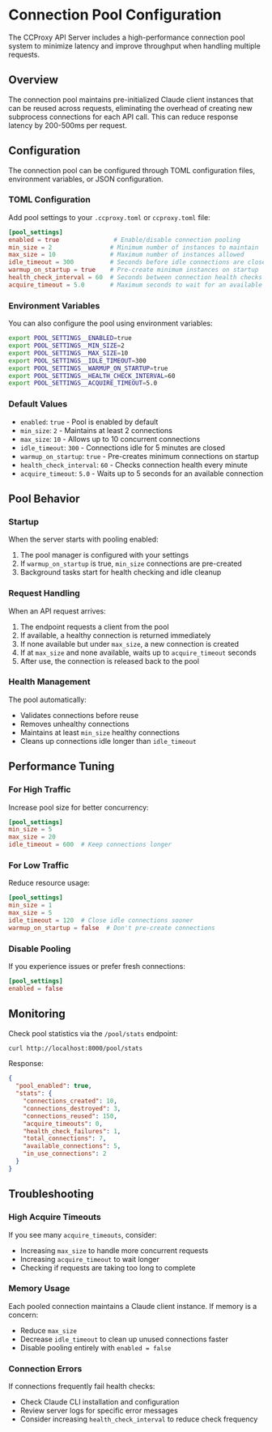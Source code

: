 # Connection Pool Configuration

The CCProxy API Server includes a high-performance connection pool system to minimize latency and improve throughput when handling multiple requests.

## Overview

The connection pool maintains pre-initialized Claude client instances that can be reused across requests, eliminating the overhead of creating new subprocess connections for each API call. This can reduce response latency by 200-500ms per request.

## Configuration

The connection pool can be configured through TOML configuration files, environment variables, or JSON configuration.

### TOML Configuration

Add pool settings to your `.ccproxy.toml` or `ccproxy.toml` file:

```toml
[pool_settings]
enabled = true               # Enable/disable connection pooling
min_size = 2                # Minimum number of instances to maintain
max_size = 10               # Maximum number of instances allowed
idle_timeout = 300          # Seconds before idle connections are closed
warmup_on_startup = true    # Pre-create minimum instances on startup
health_check_interval = 60  # Seconds between connection health checks
acquire_timeout = 5.0       # Maximum seconds to wait for an available instance
```

### Environment Variables

You can also configure the pool using environment variables:

```bash
export POOL_SETTINGS__ENABLED=true
export POOL_SETTINGS__MIN_SIZE=2
export POOL_SETTINGS__MAX_SIZE=10
export POOL_SETTINGS__IDLE_TIMEOUT=300
export POOL_SETTINGS__WARMUP_ON_STARTUP=true
export POOL_SETTINGS__HEALTH_CHECK_INTERVAL=60
export POOL_SETTINGS__ACQUIRE_TIMEOUT=5.0
```

### Default Values

- `enabled`: `true` - Pool is enabled by default
- `min_size`: `2` - Maintains at least 2 connections
- `max_size`: `10` - Allows up to 10 concurrent connections
- `idle_timeout`: `300` - Connections idle for 5 minutes are closed
- `warmup_on_startup`: `true` - Pre-creates minimum connections on startup
- `health_check_interval`: `60` - Checks connection health every minute
- `acquire_timeout`: `5.0` - Waits up to 5 seconds for an available connection

## Pool Behavior

### Startup

When the server starts with pooling enabled:

1. The pool manager is configured with your settings
2. If `warmup_on_startup` is true, `min_size` connections are pre-created
3. Background tasks start for health checking and idle cleanup

### Request Handling

When an API request arrives:

1. The endpoint requests a client from the pool
2. If available, a healthy connection is returned immediately
3. If none available but under `max_size`, a new connection is created
4. If at `max_size` and none available, waits up to `acquire_timeout` seconds
5. After use, the connection is released back to the pool

### Health Management

The pool automatically:

- Validates connections before reuse
- Removes unhealthy connections
- Maintains at least `min_size` healthy connections
- Cleans up connections idle longer than `idle_timeout`

## Performance Tuning

### For High Traffic

Increase pool size for better concurrency:

```toml
[pool_settings]
min_size = 5
max_size = 20
idle_timeout = 600  # Keep connections longer
```

### For Low Traffic

Reduce resource usage:

```toml
[pool_settings]
min_size = 1
max_size = 5
idle_timeout = 120  # Close idle connections sooner
warmup_on_startup = false  # Don't pre-create connections
```

### Disable Pooling

If you experience issues or prefer fresh connections:

```toml
[pool_settings]
enabled = false
```

## Monitoring

Check pool statistics via the `/pool/stats` endpoint:

```bash
curl http://localhost:8000/pool/stats
```

Response:

```json
{
  "pool_enabled": true,
  "stats": {
    "connections_created": 10,
    "connections_destroyed": 3,
    "connections_reused": 150,
    "acquire_timeouts": 0,
    "health_check_failures": 1,
    "total_connections": 7,
    "available_connections": 5,
    "in_use_connections": 2
  }
}
```

## Troubleshooting

### High Acquire Timeouts

If you see many `acquire_timeouts`, consider:
- Increasing `max_size` to handle more concurrent requests
- Increasing `acquire_timeout` to wait longer
- Checking if requests are taking too long to complete

### Memory Usage

Each pooled connection maintains a Claude client instance. If memory is a concern:
- Reduce `max_size`
- Decrease `idle_timeout` to clean up unused connections faster
- Disable pooling entirely with `enabled = false`

### Connection Errors

If connections frequently fail health checks:
- Check Claude CLI installation and configuration
- Review server logs for specific error messages
- Consider increasing `health_check_interval` to reduce check frequency
